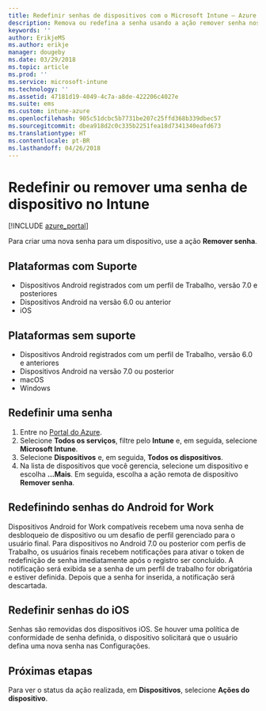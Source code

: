 ```yaml
---
title: Redefinir senhas de dispositivos com o Microsoft Intune – Azure | Microsoft Docs
description: Remova ou redefina a senha usando a ação remover senha nos dispositivos que você gerencia ou monitora com o Intune.
keywords: ''
author: ErikjeMS
ms.author: erikje
manager: dougeby
ms.date: 03/29/2018
ms.topic: article
ms.prod: ''
ms.service: microsoft-intune
ms.technology: ''
ms.assetid: 47181d19-4049-4c7a-a8de-422206c4027e
ms.suite: ems
ms.custom: intune-azure
ms.openlocfilehash: 905c51dcbc5b7731be207c25ffd368b339dbec57
ms.sourcegitcommit: dbea918d2c0c335b2251fea18d7341340eafd673
ms.translationtype: HT
ms.contentlocale: pt-BR
ms.lasthandoff: 04/26/2018
---
```

# <a name="reset-or-remove-a-device-passcode-in-intune"></a>Redefinir ou remover uma senha de dispositivo no Intune

[!INCLUDE [azure_portal](./includes/azure_portal.md)]

Para criar uma nova senha para um dispositivo, use a ação **Remover senha**.

## <a name="supported-platforms"></a>Plataformas com Suporte

- Dispositivos Android registrados com um perfil de Trabalho, versão 7.0 e posteriores
- Dispositivos Android na versão 6.0 ou anterior
- iOS 
     
## <a name="unsupported-platforms"></a>Plataformas sem suporte

- Dispositivos Android registrados com um perfil de Trabalho, versão 6.0 e anteriores
- Dispositivos Android na versão 7.0 ou posterior
- macOS
- Windows

## <a name="reset-a-passcode"></a>Redefinir uma senha

1. Entre no [Portal do Azure](https://portal.azure.com).
2. Selecione **Todos os serviços**, filtre pelo **Intune** e, em seguida, selecione **Microsoft Intune**.
3. Selecione **Dispositivos** e, em seguida, **Todos os dispositivos**.
4. Na lista de dispositivos que você gerencia, selecione um dispositivo e escolha **...Mais**. Em seguida, escolha a ação remota de dispositivo **Remover senha**.

## <a name="resetting-android-for-work-passcodes"></a>Redefinindo senhas do Android for Work

Dispositivos Android for Work compatíveis recebem uma nova senha de desbloqueio de dispositivo ou um desafio de perfil gerenciado para o usuário final. Para dispositivos no Android 7.0 ou posterior com perfis de Trabalho, os usuários finais recebem notificações para ativar o token de redefinição de senha imediatamente após o registro ser concluído. A notificação será exibida se a senha de um perfil de trabalho for obrigatória e estiver definida. Depois que a senha for inserida, a notificação será descartada.

## <a name="resetting-ios-passcodes"></a>Redefinir senhas do iOS

Senhas são removidas dos dispositivos iOS. Se houver uma política de conformidade de senha definida, o dispositivo solicitará que o usuário defina uma nova senha nas Configurações. 

## <a name="next-steps"></a>Próximas etapas

Para ver o status da ação realizada, em **Dispositivos**, selecione **Ações do dispositivo**.
